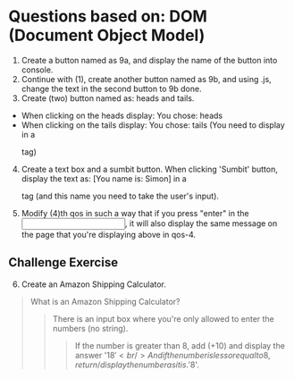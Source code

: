 # Questions based on: DOM (Document Object Model) 
1. Create a button named as 9a, and display the name of the button into console. 
2. Continue with (1), create another button named as 9b, and using .js, change the text in the second button to 9b done.
3. Create (two) button named as: heads and tails. 
- When clicking on the heads display: You chose: heads
- When clicking on the tails display: You chose: tails
(You need to display in a <p> tag)
4. Create a text box and a sumbit button. When clicking 'Sumbit' button, display the text as: [You name is: Simon] in a <p> tag (and this name you need to take the user's input).
5. Modify (4)th qos in such a way that if you press "enter" in the <input>, it will also display the same message on the page that you're displaying above in qos-4. 

## Challenge Exercise
6. Create an Amazon Shipping Calculator. 
> What is an Amazon Shipping Calculator? 
>> There is an input box where you're only allowed to enter the numbers (no string).
>>> If the number is greater than 8, add (+10) and display the answer '$18' <br />
>>> And if the number is less or equal to 8, return/display the number as it is. '$8'.
